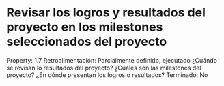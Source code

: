 # Revisar los logros y resultados del proyecto en los milestones seleccionados del proyecto

Property: 1.7
Retroalimentación: Parcialmente definido, ejecutado
¿Cuándo se revisan lo resultados del proyecto?
¿Cuáles son las milestones del proyecto?
¿En dónde presentan los logros o resultados?
Terminado: No